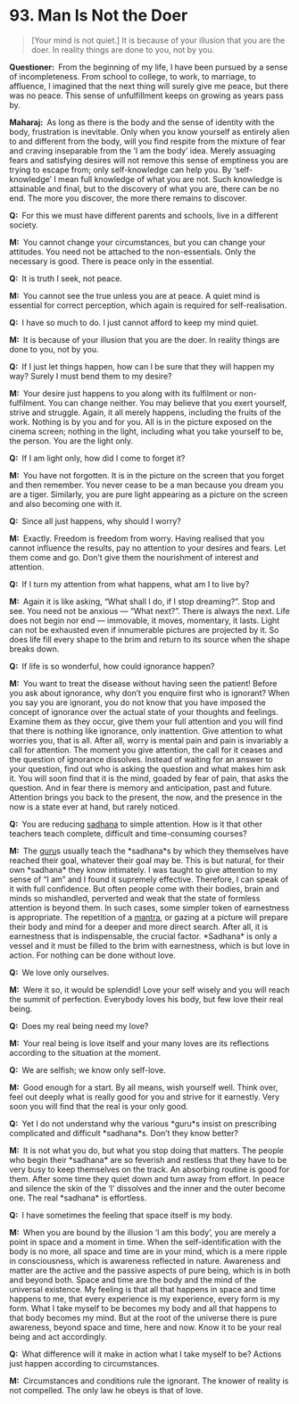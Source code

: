 # 93. Man Is Not the Doer

>[Your mind is not quiet.] It is because of your illusion that you are the doer. In reality things are done to you, not by you.</p>

<p><b>Questioner:</b> From the beginning of my life, I have been pursued by a sense of incompleteness. From 
school to college, to work, to marriage, to affluence, I imagined that the next thing will surely give 
me peace, but there was no peace. This sense of unfulfillment keeps on growing as years pass by.</p>

<p><b>Maharaj:</b> As long as there is the body and the sense of identity with the body, frustration is 
inevitable. Only when you know yourself as entirely alien to and different from the body, will you find 
respite from the mixture of fear and craving inseparable from the ‘I am the body’ idea. Merely 
assuaging fears and satisfying desires will not remove this sense of emptiness you are trying to 
escape from; only self-knowledge can help you. By ‘self-knowledge’ I mean full knowledge of what 
you are not. Such knowledge is attainable and final, but to the discovery of what you are, there can 
be no end. The more you discover, the more there remains to discover.</p>

<p><b>Q:</b> For this we must have different parents and schools, live in a different society.</p>

<p><b>M:</b> You cannot change your circumstances, but you can change your attitudes. You need not be 
attached to the non-essentials. Only the necessary is good. There is peace only in the essential.</p>

<p><b>Q:</b> It is truth I seek, not peace.</p>

<p><b>M:</b> You cannot see the true unless you are at peace. A quiet mind is essential for correct perception, 
which again is required for self-realisation.</p>

<p><b>Q:</b> I have so much to do. I just cannot afford to keep my mind quiet.</p>

<p><b>M:</b> It is because of your illusion that you are the doer. In reality things are done to you, not by you.</p>

<p><b>Q:</b> If I just let things happen, how can I be sure that they will happen my way? Surely I must bend 
them to my desire?</p>

<p><b>M:</b> Your desire just happens to you along with its fulfilment or non-fulfilment. You can change 
neither. You may believe that you exert yourself, strive and struggle. Again, it all merely happens, 
including the fruits of the work. Nothing is by you and for you. All is in the picture exposed on the 
cinema screen; nothing in the light, including what you take yourself to be, the person. You are the 
light only.</p>

<p><b>Q:</b> If I am light only, how did I come to forget it?</p>

<p><b>M:</b> You have not forgotten. It is in the picture on the screen that you forget and then remember. 
You never cease to be a man because you dream you are a tiger. Similarly, you are pure light 
appearing as a picture on the screen and also becoming one with it.</p>

<p><b>Q:</b> Since all just happens, why should I worry?</p>

<p><b>M:</b> Exactly. Freedom is freedom from worry. Having realised that you cannot influence the results, 
pay no attention to your desires and fears. Let them come and go. Don’t give them the nourishment 
of interest and attention.</p>

<p><b>Q:</b> If I turn my attention from what happens, what am I to live by?</p>

<p><b>M:</b> Again it is like asking, “What shall I do, if I stop dreaming?”. Stop and see. You need not be 
anxious — “What next?”. There is always the next. Life does not begin nor end — immovable, it moves, 
momentary, it lasts. Light can not be exhausted even if innumerable pictures are projected by it. 
So does life fill every shape to the brim and return to its source when the shape breaks down.</p>

<p><b>Q:</b> If life is so wonderful, how could ignorance happen?</p>

<p><b>M:</b> You want to treat the disease without having seen the patient! Before you ask about ignorance, 
why don’t you enquire first who is ignorant? When you say you are ignorant, you do not know 
that you have imposed the concept of ignorance over the actual state of your thoughts and feelings. 
Examine them as they occur, give them your full attention and you will find that there is nothing like 
ignorance, only inattention. Give attention to what worries you, that is all. After all, worry is mental 
pain and pain is invariably a call for attention. The moment you give attention, the call for it ceases 
and the question of ignorance dissolves. Instead of waiting for an answer to your question, find out 
who is asking the question and what makes him ask it. You will soon find that it is the mind, goaded 
by fear of pain, that asks the question. And in fear there is memory and anticipation, past and 
future. Attention brings you back to the present, the now, and the presence in the now is a state 
ever at hand, but rarely noticed.</p>

<p><b>Q:</b> You are reducing <a href="The practice which produces success, <em>siddhi</em>.">sadhana</a> to simple attention. How is it that other teachers teach complete, 
difficult and time-consuming courses?</p>

<p><b>M:</b> The <a href="Spiritual teacher, preceptor.">guru</a>s usually teach the *sadhana*s by which they themselves have reached their goal, 
whatever their goal may be. This is but natural, for their own *sadhana* they know intimately. I was 
taught to give attention to my sense of “I am” and I found it supremely effective. Therefore, I can 
speak of it with full confidence. But often people come with their bodies, brain and minds so 
mishandled, perverted and weak that the state of formless attention is beyond them. In such cases, 
some simpler token of earnestness is appropriate. The repetition of a <a href="Incantation, hymn, an instrument of thought, ideal sounds visualised as letters and vocalised as syllables. A <em>mantra</em> is a group of words whose constant repetition produces specific results.">mantra</a>, or gazing at a picture 
will prepare their body and mind for a deeper and more direct search. After all, it is earnestness that 
is indispensable, the crucial factor. *Sadhana* is only a vessel and it must be filled to the brim with 
earnestness, which is but love in action. For nothing can be done without love.</p>

<p><b>Q:</b> We love only ourselves.</p>

<p><b>M:</b> Were it so, it would be splendid! Love your self wisely and you will reach the summit of perfection. Everybody loves his body, but few love their real being.</p>

<p><b>Q:</b> Does my real being need my love?</p>

<p><b>M:</b> Your real being is love itself and your many loves are its reflections according to the situation at 
the moment.</p>

<p><b>Q:</b> We are selfish; we know only self-love.</p>

<p><b>M:</b> Good enough for a start. By all means, wish yourself well. Think over, feel out deeply what is 
really good for you and strive for it earnestly. Very soon you will find that the real is your only good.</p>

<p><b>Q:</b> Yet I do not understand why the various *guru*s insist on prescribing complicated and difficult 
*sadhana*s. Don’t they know better?</p>

<p><b>M:</b> It is not what you do, but what you stop doing that matters. The people who begin their *sadhana* 
are so feverish and restless that they have to be very busy to keep themselves on the track. An 
absorbing routine is good for them. After some time they quiet down and turn away from effort. In 
peace and silence the skin of the ‘I’ dissolves and the inner and the outer become one. The real 
*sadhana* is effortless.</p>

<p><b>Q:</b> I have sometimes the feeling that space itself is my body.</p>

<p><b>M:</b> When you are bound by the illusion ‘I am this body’, you are merely a point in space and a 
moment in time. When the self-identification with the body is no more, all space and time are in your 
mind, which is a mere ripple in consciousness, which is awareness reflected in nature. Awareness 
and matter are the active and the passive aspects of pure being, which is in both and beyond both. 
Space and time are the body and the mind of the universal existence. My feeling is that all that 
happens in space and time happens to me, that every experience is my experience, every form is 
my form. What I take myself to be becomes my body and all that happens to that body becomes 
my mind. But at the root of the universe there is pure awareness, beyond space and time, here and 
now. Know it to be your real being and act accordingly.</p>

<p><b>Q:</b> What difference will it make in action what I take myself to be? Actions just happen according to
circumstances.</p>

<p><b>M:</b> Circumstances and conditions rule the ignorant. The knower of reality is not compelled. The 
only law he obeys is that of love.


<script>
export default {
  props: ["slot-key"],
  mounted () {
    tippy("[href]", {allowHTML: true});
  }
}
</script>